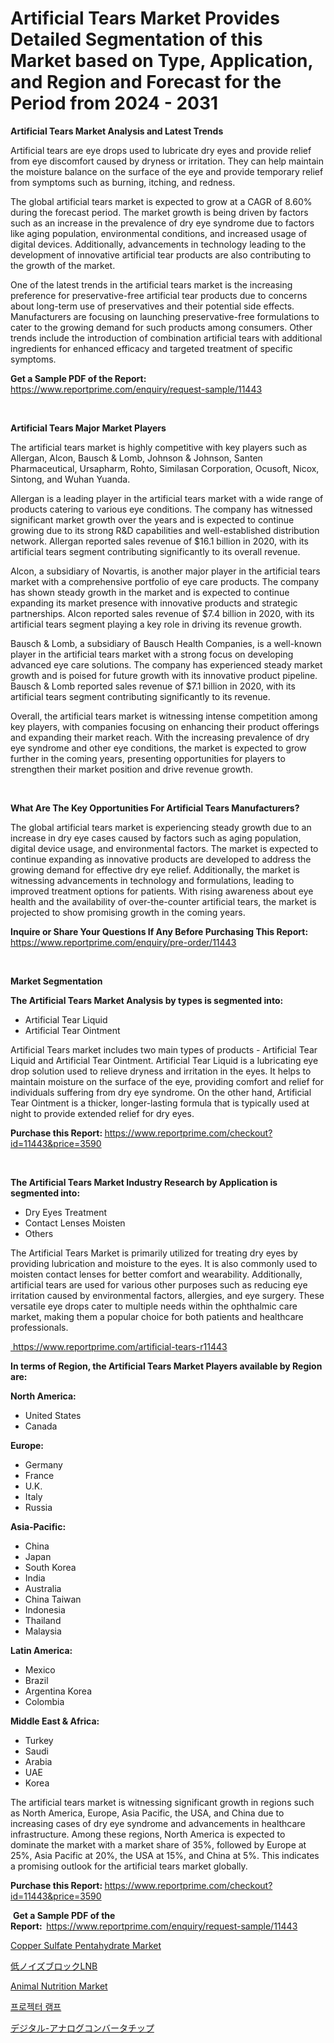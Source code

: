 <p><h1>Artificial Tears Market Provides Detailed Segmentation of this Market based on Type, Application, and Region and Forecast for the Period from 2024 - 2031</h1></p><p><strong>Artificial Tears Market Analysis and Latest Trends</strong></p>
<p><p>Artificial tears are eye drops used to lubricate dry eyes and provide relief from eye discomfort caused by dryness or irritation. They can help maintain the moisture balance on the surface of the eye and provide temporary relief from symptoms such as burning, itching, and redness.</p><p>The global artificial tears market is expected to grow at a CAGR of 8.60% during the forecast period. The market growth is being driven by factors such as an increase in the prevalence of dry eye syndrome due to factors like aging population, environmental conditions, and increased usage of digital devices. Additionally, advancements in technology leading to the development of innovative artificial tear products are also contributing to the growth of the market.</p><p>One of the latest trends in the artificial tears market is the increasing preference for preservative-free artificial tear products due to concerns about long-term use of preservatives and their potential side effects. Manufacturers are focusing on launching preservative-free formulations to cater to the growing demand for such products among consumers. Other trends include the introduction of combination artificial tears with additional ingredients for enhanced efficacy and targeted treatment of specific symptoms.</p></p>
<p><strong>Get a Sample PDF of the Report:&nbsp;</strong> <a href="https://www.reportprime.com/enquiry/request-sample/11443">https://www.reportprime.com/enquiry/request-sample/11443</a></p>
<p>&nbsp;</p>
<p><strong>Artificial Tears Major Market Players</strong></p>
<p><p>The artificial tears market is highly competitive with key players such as Allergan, Alcon, Bausch & Lomb, Johnson & Johnson, Santen Pharmaceutical, Ursapharm, Rohto, Similasan Corporation, Ocusoft, Nicox, Sintong, and Wuhan Yuanda. </p><p>Allergan is a leading player in the artificial tears market with a wide range of products catering to various eye conditions. The company has witnessed significant market growth over the years and is expected to continue growing due to its strong R&D capabilities and well-established distribution network. Allergan reported sales revenue of $16.1 billion in 2020, with its artificial tears segment contributing significantly to its overall revenue.</p><p>Alcon, a subsidiary of Novartis, is another major player in the artificial tears market with a comprehensive portfolio of eye care products. The company has shown steady growth in the market and is expected to continue expanding its market presence with innovative products and strategic partnerships. Alcon reported sales revenue of $7.4 billion in 2020, with its artificial tears segment playing a key role in driving its revenue growth.</p><p>Bausch & Lomb, a subsidiary of Bausch Health Companies, is a well-known player in the artificial tears market with a strong focus on developing advanced eye care solutions. The company has experienced steady market growth and is poised for future growth with its innovative product pipeline. Bausch & Lomb reported sales revenue of $7.1 billion in 2020, with its artificial tears segment contributing significantly to its revenue.</p><p>Overall, the artificial tears market is witnessing intense competition among key players, with companies focusing on enhancing their product offerings and expanding their market reach. With the increasing prevalence of dry eye syndrome and other eye conditions, the market is expected to grow further in the coming years, presenting opportunities for players to strengthen their market position and drive revenue growth.</p></p>
<p>&nbsp;</p>
<p><strong>What Are The Key Opportunities For Artificial Tears Manufacturers?</strong></p>
<p><p>The global artificial tears market is experiencing steady growth due to an increase in dry eye cases caused by factors such as aging population, digital device usage, and environmental factors. The market is expected to continue expanding as innovative products are developed to address the growing demand for effective dry eye relief. Additionally, the market is witnessing advancements in technology and formulations, leading to improved treatment options for patients. With rising awareness about eye health and the availability of over-the-counter artificial tears, the market is projected to show promising growth in the coming years.</p></p>
<p><strong>Inquire or Share Your Questions If Any Before Purchasing This Report:</strong> <a href="https://www.reportprime.com/enquiry/pre-order/11443">https://www.reportprime.com/enquiry/pre-order/11443</a></p>
<p>&nbsp;</p>
<p><strong>Market Segmentation</strong></p>
<p><strong>The Artificial Tears Market Analysis by types is segmented into:</strong></p>
<p><ul><li>Artificial Tear Liquid</li><li>Artificial Tear Ointment</li></ul></p>
<p><p>Artificial Tears market includes two main types of products - Artificial Tear Liquid and Artificial Tear Ointment. Artificial Tear Liquid is a lubricating eye drop solution used to relieve dryness and irritation in the eyes. It helps to maintain moisture on the surface of the eye, providing comfort and relief for individuals suffering from dry eye syndrome. On the other hand, Artificial Tear Ointment is a thicker, longer-lasting formula that is typically used at night to provide extended relief for dry eyes.</p></p>
<p><strong>Purchase this Report:&nbsp;</strong><a href="https://www.reportprime.com/checkout?id=11443&price=3590">https://www.reportprime.com/checkout?id=11443&price=3590</a></p>
<p>&nbsp;</p>
<p><strong>The Artificial Tears Market Industry Research by Application is segmented into:</strong></p>
<p><ul><li>Dry Eyes Treatment</li><li>Contact Lenses Moisten</li><li>Others</li></ul></p>
<p><p>The Artificial Tears Market is primarily utilized for treating dry eyes by providing lubrication and moisture to the eyes. It is also commonly used to moisten contact lenses for better comfort and wearability. Additionally, artificial tears are used for various other purposes such as reducing eye irritation caused by environmental factors, allergies, and eye surgery. These versatile eye drops cater to multiple needs within the ophthalmic care market, making them a popular choice for both patients and healthcare professionals.</p></p>
<p><a href="https://www.reportprime.com/artificial-tears-r11443">&nbsp;https://www.reportprime.com/artificial-tears-r11443</a></p>
<p><strong>In terms of Region, the Artificial Tears Market Players available by Region are:</strong></p>
<p>
    <p> <strong> North America: </strong>
        <ul>
            <li>United States</li>
            <li>Canada</li>
        </ul>
        </p> 
    <p> <strong> Europe: </strong>
        <ul>
            <li>Germany</li>
            <li>France</li>
            <li>U.K.</li>
            <li>Italy</li>
            <li>Russia</li>
        </ul>
        </p> 
    <p> <strong> Asia-Pacific: </strong>
        <ul>
            <li>China</li>
            <li>Japan</li>
            <li>South Korea</li>
            <li>India</li>
            <li>Australia</li>
            <li>China Taiwan</li>
            <li>Indonesia</li>
            <li>Thailand</li>
            <li>Malaysia</li>
        </ul>
        </p> 
    <p> <strong> Latin America: </strong>
        <ul>
            <li>Mexico</li>
            <li>Brazil</li>
            <li>Argentina Korea</li>
            <li>Colombia</li>
        </ul>
        </p> 
    <p> <strong> Middle East & Africa: </strong>
        <ul>
            <li>Turkey</li>
            <li>Saudi</li>
            <li>Arabia</li>
            <li>UAE</li>
            <li>Korea</li>
        </ul>
    </p>
    </p>
<p><p>The artificial tears market is witnessing significant growth in regions such as North America, Europe, Asia Pacific, the USA, and China due to increasing cases of dry eye syndrome and advancements in healthcare infrastructure. Among these regions, North America is expected to dominate the market with a market share of 35%, followed by Europe at 25%, Asia Pacific at 20%, the USA at 15%, and China at 5%. This indicates a promising outlook for the artificial tears market globally.</p></p>
<p><strong>Purchase this Report: </strong><a href="https://www.reportprime.com/checkout?id=11443&price=3590">https://www.reportprime.com/checkout?id=11443&price=3590</a></p>
<p>&nbsp;<strong>Get a Sample PDF of the Report:&nbsp;&nbsp;</strong><a href="https://www.reportprime.com/enquiry/request-sample/11443">https://www.reportprime.com/enquiry/request-sample/11443</a></p>
<p><strong></strong></p>
<p><p><a href="https://github.com/Airanohannonzb68e5pb53oc1/Market-Research-Report-List-3/blob/main/copper-sulfate-pentahydrate-market.md">Copper Sulfate Pentahydrate Market</a></p><p><a href="https://github.com/JacksonWiza1924/Market-Research-Report-List-2/blob/main/8263422122477.md">低ノイズブロックLNB</a></p><p><a href="https://github.com/DarrenSipes1990/Market-Research-Report-List-2/blob/main/animal-nutrition-market.md">Animal Nutrition Market</a></p><p><a href="https://github.com/risastia4/Market-Research-Report-List-1/blob/main/9680566123666.md">프로젝터 램프</a></p><p><a href="https://github.com/dawson566/Market-Research-Report-List-2/blob/main/7444039122478.md">デジタル-アナログコンバータチップ</a></p></p>
